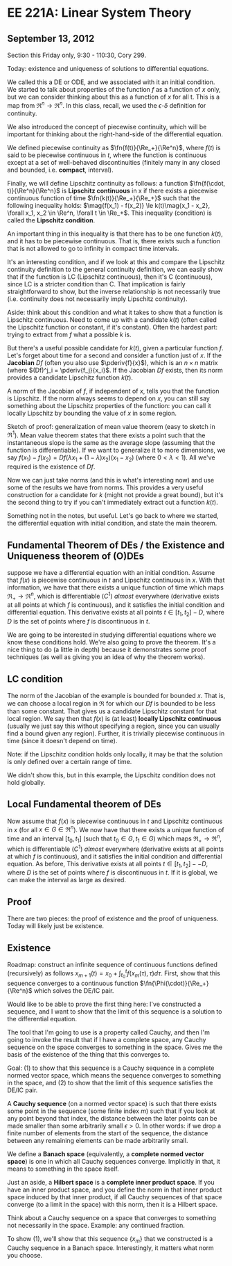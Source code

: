 EE 221A: Linear System Theory
=============================
September 13, 2012
------------------

Section this Friday only, 9:30 - 110:30, Cory 299.

Today: existence and uniqueness of solutions to differential equations.

We called this a DE or ODE, and we associated with it an initial
condition. We started to talk about properties of the function $f$ as a
function of $x$ only, but we can consider thinking about this as a function
of $x$ for all t. This is a map from $\Re^n \to \Re^n$. In this class,
recall, we used the $\epsilon$-$\delta$ definition for continuity.

We also introduced the concept of piecewise continuity, which will be
important for thinking about the right-hand-side of the differential
equation.

We defined piecewise continuity as $\fn{f(t)}{\Re_+}{\Re^n}$, where $f(t)$
is said to be piecewise continuous in $t$, where the function is continuous
except at a set of well-behaved discontinuities (finitely many in any
closed and bounded, i.e. **compact**, interval).

Finally, we will define Lipschitz continuity as follows: a function
$\fn{f(\cdot, t)}{\Re^n}{\Re^n}$ is **Lipschitz continuous** in x if there
exists a piecewise continuous function of time $\fn{k(t)}{\Re_+}{\Re_+}$
such that the following inequality holds: $\mag{f(x_1) - f(x_2)} \le
k(t)\mag{x_1 - x_2}, \forall x_1, x_2 \in \Re^n, \forall t \in \Re_+$. This
inequality (condition) is called the **Lipschitz condition**.

An important thing in this inequality is that there has to be one function
$k(t)$, and it has to be piecewise continuous. That is, there exists such a
function that is not allowed to go to infinity in compact time
intervals.

It's an interesting condition, and if we look at this and compare the
Lipschitz continuity definition to the general continuity definition, we
can easily show that if the function is LC (Lipschitz continuous), then
it's C (continuous), since LC is a stricter condition than C. That
implication is fairly straightforward to show, but the inverse relationship
is not necessarily true (i.e. continuity does not necessarily imply
Lipschitz continuity).

Aside: think about this condition and what it takes to show that a function
is Lipschitz continuous. Need to come up with a candidate $k(t)$ (often
called the Lipschitz function or constant, if it's constant). Often the
hardest part: trying to extract from $f$ what a possible $k$ is.

But there's a useful possible candidate for $k(t)$, given a particular
function $f$. Let's forget about time for a second and consider a function
just of $x$. If the **Jacobian** $Df$ (often you also use $\pderiv{f}{x}$),
which is an $n \times n$ matrix (where $(Df)^j_i = \pderiv{f_j}{x_i}$. If
the Jacobian $Df$ exists, then its norm provides a candidate Lipschitz
function $k(t)$.

A norm of the Jacobian of $f$, if independent of $x$, tells you that the
function is Lipschitz. If the norm always seems to depend on $x$, you can
still say something about the Lipschitz properties of the function: you can
call it locally Lipschitz by bounding the value of $x$ in some region.

Sketch of proof: generalization of mean value theorem (easy to sketch in
$\Re^1$). Mean value theorem states that there exists a point such that the
instantaneous slope is the same as the average slope (assuming that the
function is differentiable). If we want to generalize it to more
dimensions, we say $f(x_1) - f(x_2) = Df(\lambda x_1 + (1 - \lambda)
x_2)(x_1 - x_2)$ (where $0 < \lambda < 1$). All we've required is the
existence of $Df$.

Now we can just take norms (and this is what's interesting now) and use
some of the results we have from norms. This provides a very useful
construction for a candidate for $k$ (might not provide a great bound), but
it's the second thing to try if you can't immediately extract out a
function $k(t)$.

Something not in the notes, but useful. Let's go back to where we started,
the differential equation with initial condition, and state the main
theorem.

Fundamental Theorem of DEs / the Existence and Uniqueness theorem of (O)DEs
---------------------------------------------------------------------------
suppose we have a differential equation with an initial condition. Assume
that $f(x)$ is piecewise continuous in $t$ and Lipschitz continuous in
$x$. With that information, we have that there exists a unique function of
time which maps $\Re_+ \to \Re^n$, which is differentiable ($C^1$) *almost*
everywhere (derivative exists at all points at which $f$ is continuous),
and it satisfies the initial condition and differential equation. This
derivative exists at all points $t \in [t_1, t_2] - D$, where
$D$ is the set of points where $f$ is discontinuous in $t$.

We are going to be interested in studying differential equations where we
know these conditions hold. We're also going to prove the theorem. It's a
nice thing to do (a little in depth) because it demonstrates some proof
techniques (as well as giving you an idea of why the theorem works).

LC condition
------------

The norm of the Jacobian of the example is bounded for bounded $x$. That
is, we can choose a local region in $\Re$ for which our $Df$ is bounded to
be less than some constant. That gives us a candidate Lipschitz constant
for that local region. We say then that $f(x)$ is (at least) **locally
Lipschitz continuous** (usually we just say this without specifying a
region, since you can usually find a bound given any region). Further, it
is trivially piecewise continuous in time (since it doesn't depend on
time).

Note: if the Lipschitz condition holds only locally, it may be that the
solution is only defined over a certain range of time.

We didn't show this, but in this example, the Lipschitz condition does not
hold globally.

Local Fundamental theorem of DEs
--------------------------------

Now assume that $f(x)$ is piecewise continuous in $t$ and Lipschitz
continuous in $x$ (for all $x \in G \in \Re^n$). We now have that there
exists a unique function of time and an interval $[t_0,t_1]$ (such that
$t_0 \in G, t_1 \in G$) which maps $\Re_+ \to \Re^n$, which is
differentiable ($C^1$) *almost* everywhere (derivative exists at all points
at which $f$ is continuous), and it satisfies the initial condition and
differential equation. As before, This derivative exists at all points $t
\in [t_1, t_2] \minus - D$, where $D$ is the set of points where $f$ is
discontinuous in $t$. If it is global, we can make the interval as large as
desired.

Proof
-----
There are two pieces: the proof of existence and the proof of
uniqueness. Today will likely just be existence.

Existence
---------
Roadmap: construct an infinite sequence of continuous functions defined
(recursively) as follows $x_{m+1}(t) = x_0 + \int_{t_0}^t f(x_m(\tau),
\tau) d\tau$. First, show that this sequence converges to a continuous
function $\fn{\Phi(\cdot)}{\Re_+}{\Re^n}$ which solves the DE/IC pair.

Would like to be able to prove the first thing here: I've constructed a
sequence, and I want to show that the limit of this sequence is a solution
to the differential equation.

The tool that I'm going to use is a property called Cauchy, and then I'm
going to invoke the result that if I have a complete space, any Cauchy
sequence on the space converges to something in the space. Gives me the
basis of the existence of the thing that this converges to.

Goal: (1) to show that this sequence is a Cauchy sequence in a
complete normed vector space, which means the sequence converges to
something in the space, and (2) to show that the limit of this sequence
satisfies the DE/IC pair.

A **Cauchy sequence** (on a normed vector space) is such that there exists
some point in the sequence (some finite index $m$) such that if you look at
any point beyond that index, the distance between the later points can be
made smaller than some arbitrarily small $\epsilon > 0$. In other words: if
we drop a finite number of elements from the start of the sequence, the
distance between any remaining elements can be made arbitrarily small.

We define a **Banach space** (equivalently, a **complete normed vector
space**) is one in which all Cauchy sequences converge. Implicitly in that,
it means to something in the space itself.

Just an aside, a **Hilbert space** is a **complete inner product
space**. If you have an inner product space, and you define the norm in
that inner product space induced by that inner product, if all Cauchy
sequences of that space converge (to a limit in the space) with this norm,
then it is a Hilbert space.

Think about a Cauchy sequence on a space that converges to something not
necessarily in the space. Example: any continued fraction.

To show (1), we'll show that this sequence $\{x_m\}$ that we constructed is
a Cauchy sequence in a Banach space. Interestingly, it matters what norm
you choose.
